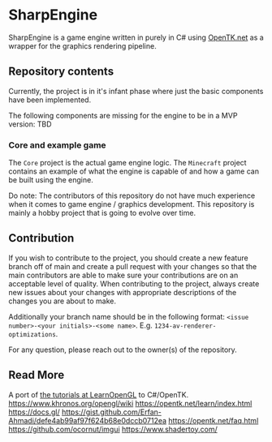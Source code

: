 # SharpEngine
SharpEngine is a game engine written in purely in C# using [OpenTK.net](https://opentk.net) as a wrapper for the graphics rendering pipeline.

## Repository contents
Currently, the project is in it's infant phase where just the basic components have been implemented.

The following components are missing for the engine to be in a MVP version:
TBD

### Core and example game
The `Core` project is the actual game engine logic. The `Minecraft` project contains an example of what the engine is capable of and how a game can be built using the engine. 

Do note: The contributors of this repository do not have much experience when it comes to game engine / graphics development.
This repository is mainly a hobby project that is going to evolve over time.

## Contribution
If you wish to contribute to the project, you should create a new feature branch off of main and create a pull request with your changes so that the main contributors are able to make sure your contributions are on an acceptable level of quality.
When contributing to the project, always create new issues about your changes with appropriate descriptions of the changes you are about to make.

Additionally your branch name should be in the following format: `<issue number>-<your initials>-<some name>`. E.g. `1234-av-renderer-optimizations`.

For any question, please reach out to the owner(s) of the repository.

## Read More
A port of [the tutorials at LearnOpenGL](https://learnopengl.com/) to C#/OpenTK.
https://www.khronos.org/opengl/wiki
https://opentk.net/learn/index.html
https://docs.gl/
https://gist.github.com/Erfan-Ahmadi/defe4ab99af97f624b68e0dccb0712ea
https://opentk.net/faq.html
https://github.com/ocornut/imgui
https://www.shadertoy.com/

